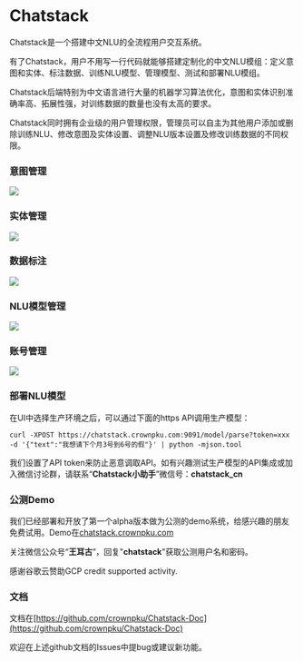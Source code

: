 
# Chatstack

Chatstack是一个搭建中文NLU的全流程用户交互系统。

有了Chatstack，用户不用写一行代码就能够搭建定制化的中文NLU模组：定义意图和实体、标注数据、训练NLU模型、管理模型、测试和部署NLU模组。

Chatstack后端特别为中文语言进行大量的机器学习算法优化，意图和实体识别准确率高、拓展性强，对训练数据的数量也没有太高的要求。

Chatstack同时拥有企业级的用户管理权限，管理员可以自主为其他用户添加或删除训练NLU、修改意图及实体设置、调整NLU版本设置及修改训练数据的不同权限。




### 意图管理

![](http://www.crownpku.com/images/201908/intent.png)

### 实体管理

![](http://www.crownpku.com/images/201908/entity.png)

### 数据标注

![](http://www.crownpku.com/images/201908/label.png)

### NLU模型管理

![](http://www.crownpku.com/images/201908/model.png)

### 账号管理

![](http://www.crownpku.com/images/201908/account.png)

### 部署NLU模型

在UI中选择生产环境之后，可以通过下面的https API调用生产模型：


```
curl -XPOST https://chatstack.crownpku.com:9091/model/parse?token=xxx -d '{"text":"我想请下个月3号到6号的假"}' | python -mjson.tool
```

我们设置了API token来防止恶意调取API。如有兴趣测试生产模型的API集成或加入微信讨论群，请联系“**Chatstack小助手**”微信号：**chatstack_cn**



### 公测Demo

我们已经部署和开放了第一个alpha版本做为公测的demo系统，给感兴趣的朋友免费试用。Demo在[chatstack.crownpku.com](http://chatstack.crownpku.com)

关注微信公众号“**王耳古**”，回复"**chatstack**"获取公测用户名和密码。

感谢谷歌云赞助GCP credit supported activity.

### 文档

文档在[https://github.com/crownpku/Chatstack-Doc](https://github.com/crownpku/Chatstack-Doc)

欢迎在上述github文档的Issues中提bug或建议新功能。


